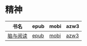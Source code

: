 # 精神

| 书名 | epub | mobi | azw3 |
| --- | --- | --- | --- |
| [脑与阅读](http://ct.dalanmei.com/f/31084289-571814210-84b612) | [epub](http://ct.dalanmei.com/f/31084289-571814210-84b612) | [mobi](http://ct.dalanmei.com/f/31084289-571543572-49b4c2) | [azw3](http://ct.dalanmei.com/f/31084289-572015040-9abc2f) |
